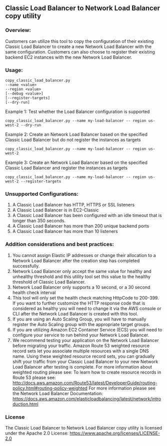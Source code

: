 ## Classic Load Balancer to Network Load Balancer copy utility
 
### Overview:
Customers can utilize this tool to copy the configuration of their existing Classic Load Balancer to create a new Network Load Balancer with the same configuration. Customers can also choose to register their existing backend EC2 instances with the new Network Load Balancer.
 
### Usage:
```
copy_classic_load_balancer.py
--name <value>
--region <value>
[--debug <value>]
[--register-targets]
[--dry-run]
```

Example 1: Test whether the Load Balancer configuration is supported
```
copy_classic_load_balancer.py --name my-load-balancer -- region us-west-2 --dry-run
```

Example 2: Create an Network Load Balancer based on the specified Classic Load Balancer but do not register the instances as targets
```
copy_classic_load_balancer.py --name my-load-balancer -- region us-west-2
```

Example 3: Create an Network Load Balancer based on the specified Classic Load Balancer and register the instances as targets
```
copy_classic_load_balancer.py --name my-load-balancer -- region us-west-2 --register-targets
```
 
### Unsupported Configurations:
1. A Classic Load Balancer has HTTP, HTTPS or SSL listeners
2. A Classic Load Balancer is in EC2-Classic
3. A Classic Load Balancer has been configured with an idle timeout that is longer than 350 seconds.
4. A Classic Load Balancer has more than 200 unique backend ports
5. A Classic Load Balancer has more than 10 listeners


### Addition considerations and best practices:
1. You cannot assign Elastic IP addresses or change their allocation to a Network Load Balancer after the creation step has completed successfully.
2. Network Load Balancer only accept the same value for healthy and unhealthy threshold and this utility tool set this value to the healthy threshold of Classic Load Balancer.
3. Network Load Balancer only supports a 10 second, or a 30 second health check interval
4. This tool will only set the health check matching HttpCode to 200-399. If you want to further customize the HTTP response code that is considered as healthy you will need to change it via the AWS console or CLI after the Network Load Balancer is created with this tool.
5. If you are using an Auto Scaling Group, you will have to manually register the Auto Scaling group with the appropriate target groups.
6. If you are utilizing Amazon EC2 Container Service (ECS) you will need to configure your service to run behind your Network Load Balancer.
7. We recommend testing your application on the Network Load Balancer before migrating your traffic. Amazon Route 53 weighted resource record sets let you associate multiple resources with a single DNS name. Using these weighted resource record sets, you can gradually shift your traffic from your Classic Load Balancer to your new Network Load Balancer after testing is complete. For more information about weighted routing please see:
To learn how to create resource records in Route 53 please see: http://docs.aws.amazon.com/Route53/latest/DeveloperGuide/routing-policy.html#routing-policy-weighted
For more information please see the Network Load Balancer Documentation: https://docs.aws.amazon.com/elasticloadbalancing/latest/network/introduction.html
 
### License
The Classic Load Balancer to Network Load Balancer copy utility is licensed under the Apache 2.0 License: https://www.apache.org/licenses/LICENSE-2.0


